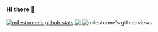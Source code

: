 ### Hi there 👋

<!--
**milestorme/Milestorme** is a ✨ _special_ ✨ repository because its `README.md` (this file) appears on your GitHub profile.
-->
<!--
- 📫 How to reach me:  [discord.gg](https://discord.gg/qKKQ7HyaNb)

- 🌐 Website: [milestorme.org](https://milestorme.org)
-->
<a href="https://github.com/milestorme">
  <img align="center" src="https://github-readme-stats.vercel.app/api?username=milestorme&show_icons=true&theme=cobalt&include_all_commits=true" alt="milestorme's github stats" />
</a>
<a href="https://github.com/milestorme">
  <img align="center" src="https://github-readme-stats.vercel.app/api/top-langs/?username=milestorme&layout=compact&theme=cobalt" />
</a>

<img align="center" src="https://gpvc.arturio.dev/milestorme" alt="milestorme's github views" />
